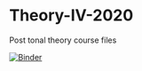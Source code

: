 # Theory-IV-2020
Post tonal theory course files 

[![Binder](https://mybinder.org/badge_logo.svg)](https://mybinder.org/v2/gh/avnerdorman/Theory-IV-2020/master)
